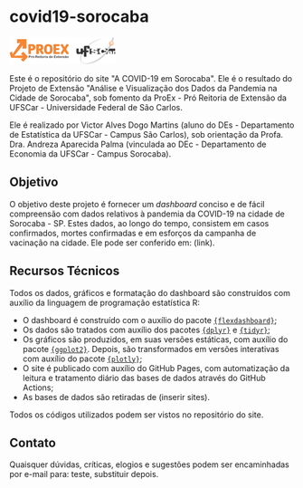 
# covid19-sorocaba

![](/docs/images/logo-proex-ufscar.png)

Este é o repositório do site "A COVID-19 em Sorocaba". Ele é o resultado do Projeto de Extensão  "Análise e Visualização dos Dados da Pandemia na Cidade de Sorocaba", sob fomento da ProEx - Pró Reitoria de Extensão da UFSCar - Universidade Federal de São Carlos.

Ele é realizado por Victor Alves Dogo Martins (aluno do DEs - Departamento de Estatística da UFSCar - Campus São Carlos), sob orientação da Profa. Dra. Andreza Aparecida Palma (vinculada ao DEc - Departamento de Economia da UFSCar - Campus Sorocaba). 

## Objetivo

O objetivo deste projeto é fornecer um *dashboard* conciso e de fácil compreensão com dados relativos à pandemia da COVID-19 na cidade de Sorocaba - SP. Estes dados, ao longo do tempo, consistem em casos confirmados, mortes confirmadas e em esforços da campanha de vacinação na cidade. Ele pode ser conferido em: (link).

## Recursos Técnicos

Todos os dados, gráficos e formatação do dashboard são construídos com auxílio da linguagem de programação estatística R:

* O dashboard é construído com o auxílio do pacote [`{flexdashboard}`](https://pkgs.rstudio.com/flexdashboard/);
* Os dados são tratados com auxílio dos pacotes [`{dplyr}`](https://dplyr.tidyverse.org/) e [`{tidyr}`](https://tidyr.tidyverse.org/);
* Os gráficos são produzidos, em suas versões estáticas, com auxílio do pacote [`{ggplot2}`](https://ggplot2.tidyverse.org/). Depois, são transformados em versões interativas com auxílio do pacote [`{plotly}`](https://plotly.com/r/);
* O site é publicado com auxílio do GitHub Pages, com automatização da leitura e tratamento diário das bases de dados através do GitHub Actions;
* As bases de dados são retiradas de (inserir sites).

Todos os códigos utilizados podem ser vistos no repositório do site.

## Contato

Quaisquer dúvidas, críticas, elogios e sugestões podem ser encaminhadas por e-mail para: teste, substituir depois.

